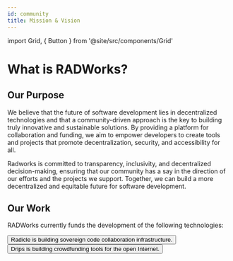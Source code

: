 ```yaml
---
id: community
title: Mission & Vision
---
```


import Grid, { Button } from '@site/src/components/Grid'

# What is RADWorks?

## Our Purpose
We believe that the future of software development lies in decentralized technologies and that a community-driven approach is the key to building truly innovative and sustainable solutions. By providing a platform for collaboration and funding, we aim to empower developers to create tools and projects that promote decentralization, security, and accessibility for all. 

Radworks is committed to transparency, inclusivity, and decentralized decision-making, ensuring that our community has a say in the direction of our efforts and the projects we support. Together, we can build a more decentralized and equitable future for software development.

## Our Work

RADWorks currently funds the development of the following technologies:

<Grid>
  <Button
    style={{gridColumn: '1 / span 12'}}
    href="https://radicle.xyz"
    title="Radicle"
    cta="radicle.xyz"
  >
    Radicle is building sovereign code collaboration infrastructure.
  </Button>
  <Button
    href="https://drips.network"
    title="Drips"
    cta="drips.network"
  >
    Drips is building crowdfunding tools for the open Internet.
  </Button>
</Grid>


